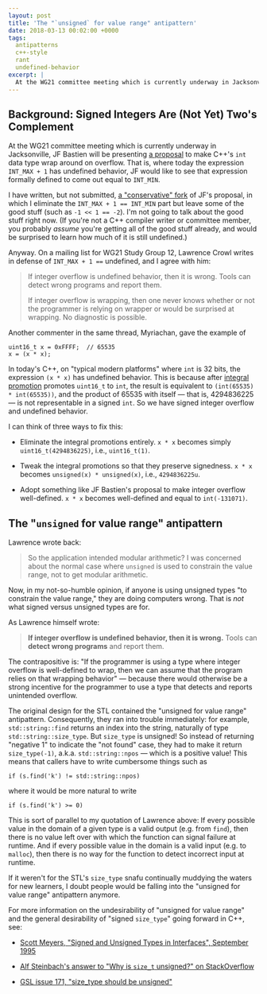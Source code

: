 ```yaml
---
layout: post
title: 'The "`unsigned` for value range" antipattern'
date: 2018-03-13 00:02:00 +0000
tags:
  antipatterns
  c++-style
  rant
  undefined-behavior
excerpt: |
  At the WG21 committee meeting which is currently underway in Jacksonville, JF Bastien will be presenting [a proposal](http://www.open-std.org/jtc1/sc22/wg21/docs/papers/2018/p0907r0.html) to make C++'s `int` data type wrap around on overflow.
---
```


## Background: Signed Integers Are (Not Yet) Two's Complement

At the WG21 committee meeting which is currently underway in Jacksonville,
JF Bastien will be presenting [a proposal](http://www.open-std.org/jtc1/sc22/wg21/docs/papers/2018/p0907r0.html)
to make C++'s `int` data type wrap around on overflow. That is, where today the expression `INT_MAX + 1`
has undefined behavior, JF would like to see that expression formally defined
to come out equal to `INT_MIN`.

I have written, but not submitted, [a "conservative" fork](https://quuxplusone.github.io/draft/twosc-conservative.html)
of JF's proposal, in which I eliminate the `INT_MAX + 1 == INT_MIN` part but leave
some of the good stuff (such as `-1 << 1 == -2`). I'm not going to talk about the
good stuff right now. (If you're not a C++ compiler writer or committee member,
you probably *assume* you're getting all of the good stuff already, and would be
surprised to learn how much of it is still undefined.)

Anyway. On a mailing list for WG21 Study Group 12, Lawrence Crowl writes
in defense of `INT_MAX + 1 ==` undefined, and I agree with him:

> If integer overflow is undefined behavior, then it is wrong.
> Tools can detect wrong programs and report them.
>
> If integer overflow is wrapping, then one never knows whether or
> not the programmer is relying on wrapper or would be surprised at
> wrapping.  No diagnostic is possible.

Another commenter in the same thread, Myriachan, gave the example of

    uint16_t x = 0xFFFF;  // 65535
    x = (x * x);

In today's C++, on "typical modern platforms" where `int` is 32 bits,
the expression `(x * x)` has undefined behavior.
This is because after [integral promotion](http://en.cppreference.com/w/cpp/language/implicit_conversion#Numeric_promotions)
promotes `uint16_t` to `int`, the result is equivalent to `(int(65535) * int(65535))`, 
and the product of 65535 with itself — that is, 4294836225 — is not representable in a signed `int`.
So we have signed integer overflow and undefined behavior.

I can think of three ways to fix this:

* Eliminate the integral promotions entirely. `x * x` becomes simply `uint16_t(4294836225)`, i.e., `uint16_t(1)`.

* Tweak the integral promotions so that they preserve signedness. `x * x` becomes `unsigned(x) * unsigned(x)`, i.e., `4294836225u`.

* Adopt something like JF Bastien's proposal to make integer overflow well-defined. `x * x` becomes well-defined and equal to `int(-131071)`.


## The "`unsigned` for value range" antipattern

Lawrence wrote back:

> So the application intended modular arithmetic?  I was concerned about
> the normal case where `unsigned` is used to constrain the value range,
> not to get modular arithmetic.

Now, in my not-so-humble opinion, if anyone is using unsigned types
"to constrain the value range," they are doing computers wrong.
That is *not* what signed versus unsigned types are for.

As Lawrence himself wrote:

> <b>If integer overflow is undefined behavior, then it is wrong.</b>
> Tools can <b>detect wrong programs</b> and report them.

The contrapositive is: "If the programmer is using a type where integer overflow
is well-defined to wrap, then we can assume that the program relies on that
wrapping behavior" — because there would otherwise be a strong incentive for the
programmer to use a type that detects and reports unintended overflow.

The original design for the STL contained the "unsigned for value range" antipattern.
Consequently, they ran into trouble immediately: for example, `std::string::find`
returns an index into the string, naturally of type `std::string::size_type`.
But `size_type` is unsigned!  So instead of returning "negative 1" to indicate
the "not found" case, they had to make it return `size_type(-1)`, a.k.a.
`std::string::npos` — which is a positive value!  This means that callers have
to write cumbersome things such as

    if (s.find('k') != std::string::npos)

where it would be more natural to write

    if (s.find('k') >= 0)

This is sort of parallel to my quotation of Lawrence above:
If every possible value in the domain of a given type is a valid output (e.g. from `find`),
then there is no value left over with which the function can signal failure at runtime.
And if every possible value in the domain is a valid input (e.g. to `malloc`),
then there is no way for the function to detect incorrect input at runtime.

If it weren't for the STL's `size_type` snafu continually muddying the waters for
new learners, I doubt people would be falling into the "unsigned for value range"
antipattern anymore.

For more information on the undesirability of "unsigned for value range"
and the general desirability of "signed `size_type`" going forward in C++,
see:

* [Scott Meyers, "Signed and Unsigned Types in Interfaces", September 1995](http://www.aristeia.com/Papers/C++ReportColumns/sep95.pdf)

* [Alf Steinbach's answer to "Why is `size_t` unsigned?" on StackOverflow](https://stackoverflow.com/questions/10168079/why-is-size-t-unsigned/)

* [GSL issue 171, "size_type should be unsigned"](https://github.com/Microsoft/GSL/issues/171)
